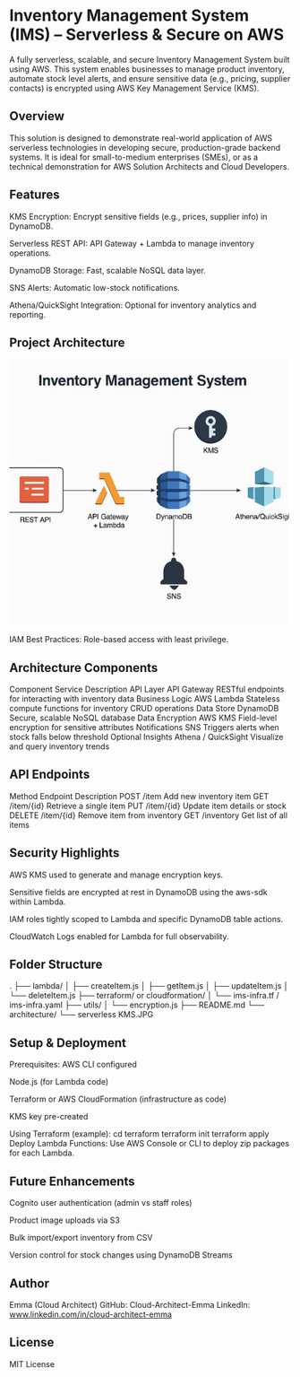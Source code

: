 # Inventory Management System (IMS) – Serverless & Secure on AWS
A fully serverless, scalable, and secure Inventory Management System built using AWS. This system enables businesses to manage product inventory, automate stock level alerts, and ensure sensitive data (e.g., pricing, supplier contacts) is encrypted using AWS Key Management Service (KMS).


## Overview
This solution is designed to demonstrate real-world application of AWS serverless technologies in developing secure, production-grade backend systems. It is ideal for small-to-medium enterprises (SMEs), or as a technical demonstration for AWS Solution Architects and Cloud Developers.

## Features
KMS Encryption: Encrypt sensitive fields (e.g., prices, supplier info) in DynamoDB.

Serverless REST API: API Gateway + Lambda to manage inventory operations.

DynamoDB Storage: Fast, scalable NoSQL data layer.

SNS Alerts: Automatic low-stock notifications.

Athena/QuickSight Integration: Optional for inventory analytics and reporting.

## Project Architecture

![Project Architecture ](Project%20Architecture/IMS.JPG)



IAM Best Practices: Role-based access with least privilege.

## Architecture Components
Component	Service	Description
API Layer	API Gateway	RESTful endpoints for interacting with inventory data
Business Logic	AWS Lambda	Stateless compute functions for inventory CRUD operations
Data Store	DynamoDB	Secure, scalable NoSQL database
Data Encryption	AWS KMS	Field-level encryption for sensitive attributes
Notifications	SNS	Triggers alerts when stock falls below threshold
Optional Insights	Athena / QuickSight	Visualize and query inventory trends

## API Endpoints
Method	Endpoint	Description
POST	/item	Add new inventory item
GET	/item/{id}	Retrieve a single item
PUT	/item/{id}	Update item details or stock
DELETE	/item/{id}	Remove item from inventory
GET	/inventory	Get list of all items

## Security Highlights
AWS KMS used to generate and manage encryption keys.

Sensitive fields are encrypted at rest in DynamoDB using the aws-sdk within Lambda.

IAM roles tightly scoped to Lambda and specific DynamoDB table actions.

CloudWatch Logs enabled for Lambda for full observability.

## Folder Structure
.
├── lambda/
│   ├── createItem.js
│   ├── getItem.js
│   ├── updateItem.js
│   └── deleteItem.js
├── terraform/ or cloudformation/
│   └── ims-infra.tf / ims-infra.yaml
├── utils/
│   └── encryption.js
├── README.md
└── architecture/
    └── serverless KMS.JPG
    
## Setup & Deployment
Prerequisites:
AWS CLI configured

Node.js (for Lambda code)

Terraform or AWS CloudFormation (infrastructure as code)

KMS key pre-created

Using Terraform (example):
cd terraform
terraform init
terraform apply
Deploy Lambda Functions:
Use AWS Console or CLI to deploy zip packages for each Lambda.

## Future Enhancements
Cognito user authentication (admin vs staff roles)

Product image uploads via S3

Bulk import/export inventory from CSV

Version control for stock changes using DynamoDB Streams

## Author
Emma (Cloud Architect)
GitHub: Cloud-Architect-Emma
LinkedIn: www.linkedin.com/in/cloud-architect-emma

## License
MIT License
